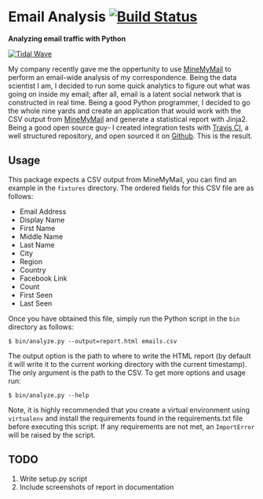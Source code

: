 # Email Analysis [![Build Status][build_status_img]][build_status_page] #
**Analyzing email traffic with Python**

[![Tidal Wave][tidal_wave.jpg]][tidal_wave.jpg]

My company recently gave me the oppertunity to use [MineMyMail][minemymail] to perform an email-wide analysis of my correspondence. Being the data scientist I am, I decided to  run some quick analytics to figure out what was going on inside my email; after all, email is a latent social network that is constructed in real time. Being a good Python programmer, I decided to go the whole nine yards and create an application that would work with the CSV output from [MineMyMail][minemymail] and generate a statistical report with Jinja2. Being a good open source guy- I created integration tests with [Travis CI][travis], a well structured repository, and open sourced it on [Github][github]. This is the result.

## Usage ##

This package expects a CSV output from MineMyMail, you can find an example in the `fixtures` directory. The ordered fields for this CSV file are as follows:
    
* Email Address
* Display Name
* First Name
* Middle Name
* Last Name
* City
* Region
* Country
* Facebook Link
* Count
* First Seen
* Last Seen

Once you have obtained this file, simply run the Python script in the `bin` directory as follows:
    
    $ bin/analyze.py --output=report.html emails.csv

The output option is the path to where to write the HTML report (by default it will write it to the current working directory with the current timestamp). The only argument is the path to the CSV. To get more options and usage run:
    
    $ bin/analyze.py --help

Note, it is highly recommended that you create a virtual environment using `virtualenv` and install the requirements found in the requirements.txt file before executing this script. If any requirements are not met, an `ImportError` will be raised by the script.

## TODO ##

1. Write setup.py script
2. Include screenshots of report in documentation

<!-- References -->
[build_status_img]: https://travis-ci.org/bbengfort/email-analysis.png?branch=master
[build_status_page]: https://travis-ci.org/bbengfort/email-analysis
[tidal_wave.jpg]: http://static3.wikia.nocookie.net/__cb20120726190147/superfriends/images/8/87/Tidal_wave.jpg
[minemymail]: https://minemymail.com/
[jinja2]: http://jinja.pocoo.org/docs/
[travis]: https://travis-ci.org/
[github]: https://github.com